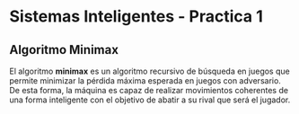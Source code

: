 # Sistemas Inteligentes - Practica 1
## Algoritmo Minimax

El algoritmo **minimax** es un algoritmo recursivo de búsqueda en juegos que permite minimizar la pérdida máxima esperada en juegos con adversario. De esta forma, la máquina es capaz de realizar movimientos coherentes de una forma inteligente con el objetivo de abatir a su rival que será el jugador.
